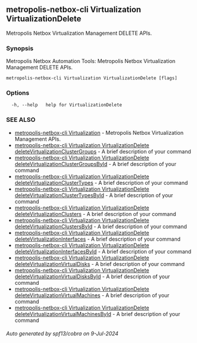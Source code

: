 ## metropolis-netbox-cli Virtualization VirtualizationDelete

Metropolis Netbox Virtualization Management DELETE APIs.

### Synopsis


Metropolis Netbox Automation Tools:
  Metropolis Netbox Virtualization Management DELETE APIs.

```
metropolis-netbox-cli Virtualization VirtualizationDelete [flags]
```

### Options

```
  -h, --help   help for VirtualizationDelete
```

### SEE ALSO

* [metropolis-netbox-cli Virtualization]()	 - Metropolis Netbox Virtualization Management APIs.
* [metropolis-netbox-cli Virtualization VirtualizationDelete deleteVirtualizationClusterGroups]()	 - A brief description of your command
* [metropolis-netbox-cli Virtualization VirtualizationDelete deleteVirtualizationClusterGroupsById]()	 - A brief description of your command
* [metropolis-netbox-cli Virtualization VirtualizationDelete deleteVirtualizationClusterTypes]()	 - A brief description of your command
* [metropolis-netbox-cli Virtualization VirtualizationDelete deleteVirtualizationClusterTypesById]()	 - A brief description of your command
* [metropolis-netbox-cli Virtualization VirtualizationDelete deleteVirtualizationClusters]()	 - A brief description of your command
* [metropolis-netbox-cli Virtualization VirtualizationDelete deleteVirtualizationClustersById]()	 - A brief description of your command
* [metropolis-netbox-cli Virtualization VirtualizationDelete deleteVirtualizationInterfaces]()	 - A brief description of your command
* [metropolis-netbox-cli Virtualization VirtualizationDelete deleteVirtualizationInterfacesById]()	 - A brief description of your command
* [metropolis-netbox-cli Virtualization VirtualizationDelete deleteVirtualizationVirtualDisks]()	 - A brief description of your command
* [metropolis-netbox-cli Virtualization VirtualizationDelete deleteVirtualizationVirtualDisksById]()	 - A brief description of your command
* [metropolis-netbox-cli Virtualization VirtualizationDelete deleteVirtualizationVirtualMachines]()	 - A brief description of your command
* [metropolis-netbox-cli Virtualization VirtualizationDelete deleteVirtualizationVirtualMachinesById]()	 - A brief description of your command

###### Auto generated by spf13/cobra on 9-Jul-2024
